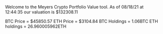 Welcome to the Meyers Crypto Portfolio Value tool. 
As of 08/18/21 at 12:44:35 our valuation is $132308.11 

BTC Price = $45850.57
 ETH Price = $3104.84
BTC Holdings = 1.06BTC
 ETH holdings = 26.960005962ETH 
